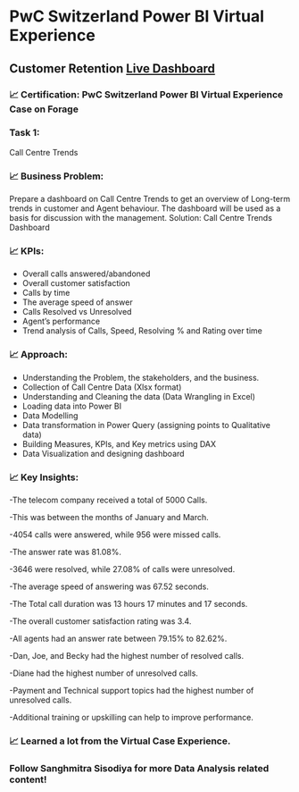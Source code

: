 # PwC Switzerland Power BI Virtual Experience
## Customer Retention  [Live Dashboard](https://www.novypro.com/project/pwc-switzerland-virtual-case-experience---call-centre-trends-dashboard---developer---sanghmitra-sisodiya)
### 📈 Certification: PwC Switzerland Power BI Virtual Experience Case on Forage
### Task 1: 
Call Centre Trends
### 📈 Business Problem: 
Prepare a dashboard on Call Centre Trends to get an overview of Long-term trends in customer and Agent behaviour. The dashboard will be used as a basis for discussion with the management.
Solution: Call Centre Trends Dashboard
### 📈 KPIs: 
- Overall calls answered/abandoned
- Overall customer satisfaction
- Calls by time
- The average speed of answer
- Calls Resolved vs Unresolved
- Agent’s performance 
- Trend analysis of Calls, Speed, Resolving % and Rating over time
### 📈 Approach:
- Understanding the Problem, the stakeholders, and the business.
- Collection of Call Centre Data (Xlsx format)
- Understanding and Cleaning the data (Data Wrangling in Excel)
- Loading data into Power BI
- Data Modelling
- Data transformation in Power Query (assigning points to Qualitative data)
- Building Measures, KPIs, and Key metrics using DAX
- Data Visualization and designing dashboard
### 📈 Key Insights:
-The telecom company received a total of 5000 Calls. 

-This was between the months of January and March.

-4054 calls were answered, while 956 were missed calls. 

-The answer rate was 81.08%. 

-3646 were resolved, while 27.08% of calls were unresolved. 

-The average speed of answering was 67.52 seconds.

-The Total call duration was 13 hours 17 minutes and 17 seconds.

-The overall customer satisfaction rating was 3.4. 

-All agents had an answer rate between 79.15% to 82.62%.

-Dan, Joe, and Becky had the highest number of resolved calls.

-Diane had the highest number of unresolved calls.

-Payment and Technical support topics had the highest number of unresolved calls.

-Additional training or upskilling can help to improve performance.

### 📈 Learned a lot from the Virtual Case Experience.

### Follow Sanghmitra Sisodiya for more Data Analysis related content! 
 
